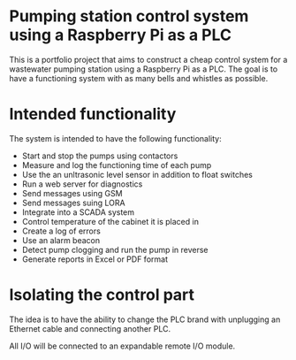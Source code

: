# Pumping station control system using a Raspberry Pi as a PLC

This is a portfolio project that aims to construct a cheap control system for a wastewater pumping station using a Raspberry Pi as a PLC.
The goal is to have a functioning system with as many bells and whistles as possible.

# Intended functionality
The system is intended to have the following functionality:
 * Start and stop the pumps using contactors
 * Measure and log the functioning time of each pump
 * Use the an unltrasonic level sensor in addition to float switches
 * Run a web server for diagnostics
 * Send messages using GSM 
 * Send messages suing LORA
 * Integrate into a SCADA system
 * Control temperature of the cabinet it is placed in
 * Create a log of errors 
 * Use an alarm beacon
 * Detect pump clogging and run the pump in reverse
 * Generate reports in Excel or PDF format

# Isolating the control part
The idea is to have the ability to change the PLC brand with unplugging an Ethernet cable and connecting another PLC.

All I/O will be connected to an expandable remote I/O module.  